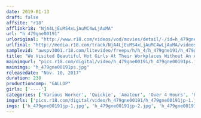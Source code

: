 ```yaml
---
date: 2019-01-13
draft: false
affsite: "r18"
afflinkr18: "NjA4LjEuMS4xLjAuMC4wLjAuMA"
url: "h_479gne00191"
urloriginal: "http://www.r18.com/videos/vod/movies/detail/-/id=h_479gne00191"
urlfinal: "http://media.r18.com/track/NjA4LjEuMS4xLjAuMC4wLjAuMA/videos/vod/movies/detail/-/id=h_479gne00191"
samplevid: "awspv3001.r18.com/litevideo/freepv/h/h_4/h_479gne191/h_479gne191_dmb_w.mp4"
title: "We Visited Beautiful Hot Girls At Their Workplaces Without An Appointment And Negotiated With Them To Appear In An AV, And We Got A Quickie Right There On The Spot! 3"
mainimgurl: "pics.r18.com/digital/video/h_479gne00191/h_479gne00191ps.jpg"
mainimgs: "h_479gne00191ps.jpg"
releasedate: "Nov. 10, 2017"
duration: 238
productioncomp: "GALLOP"
girls: ['----']
categories: ['Various Worker', 'Quickie', 'Amateur', 'Over 4 Hours', 'Hi-Def']
imgurls: ['pics.r18.com/digital/video/h_479gne00191/h_479gne00191jp-1.jpg', 'pics.r18.com/digital/video/h_479gne00191/h_479gne00191jp-2.jpg', 'pics.r18.com/digital/video/h_479gne00191/h_479gne00191jp-3.jpg', 'pics.r18.com/digital/video/h_479gne00191/h_479gne00191jp-4.jpg', 'pics.r18.com/digital/video/h_479gne00191/h_479gne00191jp-5.jpg', 'pics.r18.com/digital/video/h_479gne00191/h_479gne00191jp-6.jpg', 'pics.r18.com/digital/video/h_479gne00191/h_479gne00191jp-7.jpg', 'pics.r18.com/digital/video/h_479gne00191/h_479gne00191jp-8.jpg', 'pics.r18.com/digital/video/h_479gne00191/h_479gne00191jp-9.jpg', 'pics.r18.com/digital/video/h_479gne00191/h_479gne00191jp-10.jpg', 'pics.r18.com/digital/video/h_479gne00191/h_479gne00191jp-11.jpg', 'pics.r18.com/digital/video/h_479gne00191/h_479gne00191jp-12.jpg', 'pics.r18.com/digital/video/h_479gne00191/h_479gne00191jp-13.jpg', 'pics.r18.com/digital/video/h_479gne00191/h_479gne00191jp-14.jpg', 'pics.r18.com/digital/video/h_479gne00191/h_479gne00191jp-15.jpg', 'pics.r18.com/digital/video/h_479gne00191/h_479gne00191jp-16.jpg', 'pics.r18.com/digital/video/h_479gne00191/h_479gne00191jp-17.jpg', 'pics.r18.com/digital/video/h_479gne00191/h_479gne00191jp-18.jpg', 'pics.r18.com/digital/video/h_479gne00191/h_479gne00191jp-19.jpg', 'pics.r18.com/digital/video/h_479gne00191/h_479gne00191jp-20.jpg']
imgs: ['h_479gne00191jp-1.jpg', 'h_479gne00191jp-2.jpg', 'h_479gne00191jp-3.jpg', 'h_479gne00191jp-4.jpg', 'h_479gne00191jp-5.jpg', 'h_479gne00191jp-6.jpg', 'h_479gne00191jp-7.jpg', 'h_479gne00191jp-8.jpg', 'h_479gne00191jp-9.jpg', 'h_479gne00191jp-10.jpg', 'h_479gne00191jp-11.jpg', 'h_479gne00191jp-12.jpg', 'h_479gne00191jp-13.jpg', 'h_479gne00191jp-14.jpg', 'h_479gne00191jp-15.jpg', 'h_479gne00191jp-16.jpg', 'h_479gne00191jp-17.jpg', 'h_479gne00191jp-18.jpg', 'h_479gne00191jp-19.jpg', 'h_479gne00191jp-20.jpg']
---
```

